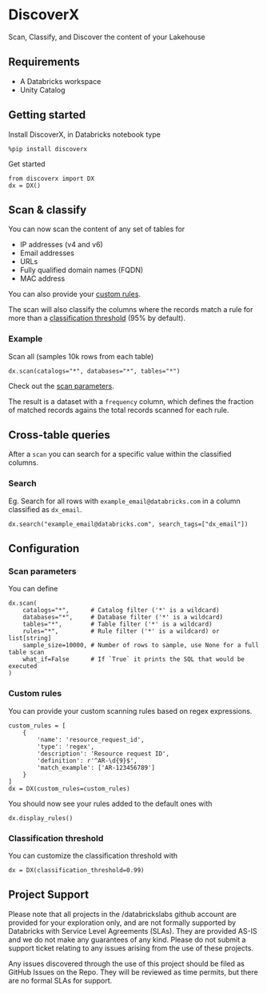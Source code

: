 # DiscoverX

Scan, Classify, and Discover the content of your Lakehouse

## Requirements

* A Databricks workspace 
* Unity Catalog

## Getting started

Install DiscoverX, in Databricks notebook type

```
%pip install discoverx 
```

Get started

```
from discoverx import DX
dx = DX()
```

## Scan & classify

You can now scan the content of any set of tables for
- IP addresses (v4 and v6)
- Email addresses
- URLs
- Fully qualified domain names (FQDN)
- MAC address

You can also provide your [custom rules](#custom-rules).

The scan will also classify the columns where the records match a rule for more than a [classification threshold](#classification-threshold) (95% by default).


### Example

Scan all (samples 10k rows from each table)

```
dx.scan(catalogs="*", databases="*", tables="*")
```

Check out the [scan parameters](#scan-parameters).

The result is a dataset with a `frequency` column, which defines the fraction of matched records agains the total records scanned for each rule.

## Cross-table queries

After a `scan` you can search for a specific value within the classified columns.

### Search

Eg. Search for all rows with `example_email@databricks.com` in a column classified as `dx_email`.
```
dx.search("example_email@databricks.com", search_tags=["dx_email"])
```

## Configuration

### Scan parameters

You can define 

```
dx.scan(
    catalogs="*",      # Catalog filter ('*' is a wildcard)
    databases="*",     # Database filter ('*' is a wildcard)
    tables="*",        # Table filter ('*' is a wildcard)
    rules="*",         # Rule filter ('*' is a wildcard) or list[string]
    sample_size=10000, # Number of rows to sample, use None for a full table scan
    what_if=False      # If `True` it prints the SQL that would be executed
)

```

### Custom rules

You can provide your custom scanning rules based on regex expressions.

```
custom_rules = [
    {
        'name': 'resource_request_id',
        'type': 'regex',
        'description': 'Resource request ID',
        'definition': r'^AR-\d{9}$',
        'match_example': ['AR-123456789']
    }
]
dx = DX(custom_rules=custom_rules)
```

You should now see your rules added to the default ones with

```
dx.display_rules()
```

### Classification threshold

You can customize the classification threshold with

```
dx = DX(classification_threshold=0.99)
```

## Project Support
Please note that all projects in the /databrickslabs github account are provided for your exploration only, and are not formally supported by Databricks with Service Level Agreements (SLAs).  They are provided AS-IS and we do not make any guarantees of any kind.  Please do not submit a support ticket relating to any issues arising from the use of these projects.

Any issues discovered through the use of this project should be filed as GitHub Issues on the Repo.  They will be reviewed as time permits, but there are no formal SLAs for support.

